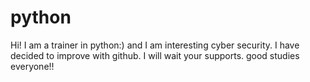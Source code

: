 # python
Hi!
I am a trainer in python:)
and I am interesting cyber security. I have decided to improve with github. I will wait your supports.
good studies everyone!!
